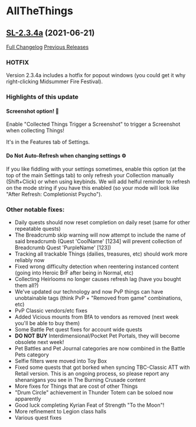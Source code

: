 # AllTheThings

## [SL-2.3.4a](https://github.com/DFortun81/AllTheThings/tree/SL-2.3.4a) (2021-06-21)
[Full Changelog](https://github.com/DFortun81/AllTheThings/compare/SL-2.3.3...SL-2.3.4a) [Previous Releases](https://github.com/DFortun81/AllTheThings/releases)

### HOTFIX

Version 2.3.4a includes a hotfix for popout windows (you could get it why right-clicking Midsummer Fire Festival).

### Highlights of this update

#### Screenshot option! 📸

Enable "Collected Things Trigger a Screenshot" to trigger a Screenshot when collecting Things!

It's in the Features tab of Settings.

#### Do Not Auto-Refresh when changing settings ⚙

If you like fiddling with your settings sometimes, enable this option (at the top of the main Settings tab) to only refresh your Collection manually (Shift+Click) or when using keybinds. We will add helful reminder to refresh on the mode string if you have this enabled (so your mode will look like "After Refresh: Completionist Psycho").

### Other notable fixes:

- Daily quests should now reset completion on daily reset (same for other repeatable quests)
- The Breadcrumb skip warning will now attempt to include the name of said breadcrumb (Quest 'CoolName' [1234] will prevent collection of Breadcrumb Quest 'PurpleName' [123])
- Tracking all trackable Things (dailies, treasures, etc) should work more reliably now
- Fixed wrong difficulty detection when reentering instanced content (going into Heroic BrF after being in Normal, etc)
- Collecting Heirlooms no longer causes refresh lag (have you bought them all?)
- We've updated our technology and now PvP things can have unobtainable tags (think PvP + "Removed from game" combinations, etc)
- PvP Classic vendors/etc fixes
- Added Vicious mounts from BfA to vendors as removed (next week you'll be able to buy them)
- Some Battle Pet quest fixes for account wide quests
- **DO NOT BUY** Interdimensional/Pocket Pet Portals, they will become obsolete next week!
- Pet Battles and Pet Journal categories are now combined in the Battle Pets category
- Selfie filters were moved into Toy Box
- Fixed some quests that got borked when syncing TBC-Classic ATT with Retail version. This is an ongoing process, so please report any shenanigans you see in The Burning Crusade content
- More fixes for Things that are cost of other Things
- "Drum Circle" achievement in Thunder Totem can be soloed now apparently
- Good luck completing Kyrian Feat of Strength "To the Moon"!
- More refinement to Legion class halls
- Various quest fixes
